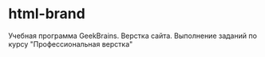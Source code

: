 # html-brand
Учебная программа GeekBrains. Верстка сайта.
Выполнение заданий по курсу "Профессиональная верстка"
